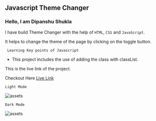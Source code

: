 ## Javascript Theme Changer

### Hello, I am Dipanshu Shukla

I have build Theme Changer with the help of `HTML`, `CSS` and `JavaScript`.

It helps to change the theme of the page by clicking on the toggle button.

``` Learning Key points of Javascript```
- This project includes the use of adding the class with classList.
  
This is the live link of the project.

Checkout Here [Live Link]()

``Light Mode``

![assets](./assets/lightmode.png)

```Dark Mode```

![assets](./assets/darkmode.png)

